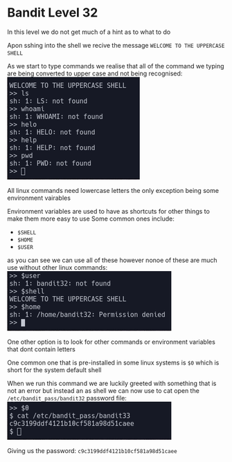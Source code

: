 # Bandit Level 32

In this level we do not get much of a hint as to what to do

Apon sshing into the shell we recive the message `WELCOME TO THE UPPERCASE SHELL`

As we start to type commands we realise that all of the command we typing are being converted to upper case and not being recognised:
![58e67432.png](../src/58e67432.png)

All linux commands need lowercase letters the only exception being some environment vairables

Environment variables are used to have as shortcuts for other things to make them more easy to use
Some common ones include:
- `$SHELL`
- `$HOME`
- `$USER`

as you can see we can use all of these however nonoe of these are much use without other linux commands:
![9a4e9098.png](../src/9a4e9098.png)

One other option is to look for other commands or environment variables that dont contain letters

One common one that is pre-installed in some linux systems is `$0` which is short for the system default shell

When we run this command we are luckily greeted with something that is not an error but instead an as shell we can now use to cat open the `/etc/bandit_pass/bandit32` password file:
![dc02e95f.png](../src/dc02e95f.png)

Giving us the password: `c9c3199ddf4121b10cf581a98d51caee`

